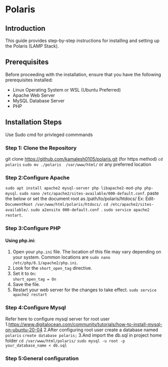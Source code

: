 # Polaris
## Introduction

This guide provides step-by-step instructions for installing and setting up the Polaris (LAMP Stack).
## Prerequisites

Before proceeding with the installation, ensure that you have the following prerequisites installed:

-   Linux Operating System or WSL (Ubuntu Preferred)
-   Apache Web Server
-   MySQL Database Server
-   PHP

## Installation Steps
Use Sudo cmd for privleged commmands
### Step 1: Clone the Repository
git clone https://github.com/kamalesh0105/polaris.git (for https method)
`cd polaris`
`sudo mv ./polaris  /var/www/html/`   or any preferred location
### Step 2:Configure Apache
`sudo apt install apache2 mysql-server php libapache2-mod-php php-mysql`.
`sudo nano /etc/apache2/sites-available/000-default.conf`.
paste the below or set the document root as /path/to/polaris/htdocs/
Ex:
Edit-`DocumentRoot /var/www/html/polaris/htdocs/`.
`cd /etc/apache2/sites-available/`.
`sudo a2ensite 000-default.conf `.
`sudo service apache2 restart`.

### Step 3:Configure PHP
#### Using php.ini:

1.  Open your `php.ini` file. The location of this file may vary depending on your system. Common locations are  `sudo nano /etc/php/8.1/apache2/php.ini`.
2.  Look for the `short_open_tag` directive.
3.  Set it to `On`:        
    `short_open_tag = On`   
4.  Save the file.
5.  Restart your web server for the changes to take effect.
    `sudo service apache2 restart`
### Step 4:Configure Mysql 
Refer here to configure mysql server for root user
1.https://www.digitalocean.com/community/tutorials/how-to-install-mysql-on-ubuntu-20-04
2.After configuring root user create a database named `polaris`
	`create database polaris;`
3.And import the db.sql in project home folder
	`cd /var/www/html/polaris/`
	`sudo mysql -u root -p your_database_name < db.sql`
	
### Step 5:General configuration
